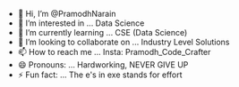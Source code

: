 - 👋 Hi, I’m @PramodhNarain
- 👀 I’m interested in ... Data Science
- 🌱 I’m currently learning ... CSE (Data Science)
- 💞️ I’m looking to collaborate on ... Industry Level Solutions 
- 📫 How to reach me ... Insta: Pramodh_Code_Crafter
- 😄 Pronouns: ... Hardworking, NEVER GIVE UP 
- ⚡ Fun fact: ... The e's in exe stands for effort

<!---
PramodhNarain/PramodhNarain is a ✨ special ✨ repository because its `README.md` (this file) appears on your GitHub profile.
You can click the Preview link to take a look at your changes.
--->
